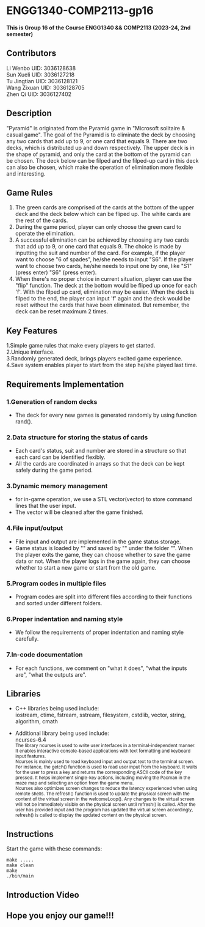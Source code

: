 # ENGG1340-COMP2113-gp16
**This is Group 16 of the Course ENGG1340 && COMP2113 (2023-24, 2nd semester)**

## Contributors
Li Wenbo UID: 3036128638 <br>
Sun Xueli UID: 3036127218<br>
Tu Jingtian UID: 3036128121 <br>
Wang Zixuan UID: 3036128705 <br>
Zhen Qi UID: 3036127402

## Description
"Pyramid" is originated from the Pyramid game in "Microsoft solitaire & casual game". The goal of the Pyramid is to eliminate the deck by choosing any two cards that add up to 9, or one card that equals 9. There are two decks, which is distributed up and down respectively. The upper deck is in the shape of pyramid, and only the card at the bottom of the pyramid can be chosen. The deck below can be filped and the filped-up card in this deck can also be chosen, which make the operation of elimination more flexible and interesting.

## Game Rules
1. The green cards are comprised of the cards at the bottom of the upper deck and the deck below which can be fliped up. The white cards are the rest of the cards.
2. During the game period, player can only choose the green card to operate the elimination.
3. A successful elimination can be achieved by choosing any two cards that add up to 9, or one card that equals 9. The choice is made by inputting the suit and number of the card. For example, if the player want to choose "6 of spades", he/she needs to input "S6". If the player want to choose two cards, he/she needs to input one by one, like "S1" (press enter) "S6" (press enter).
4. When there's no proper choice in current situation, player can use the "flip" function. The deck at the bottom would be fliped up once for each 'f'. With the filped up card, elimination may be easier. When the deck is filped to the end, the player can input 'f' again and the deck would be reset without the cards that have been eliminated. But remember, the deck can be reset maximum 2 times.

## Key Features
1.Simple game rules that make every players to get started. <br>
2.Unique interface. <br>
3.Randomly generated deck, brings players excited game experience. <br>
4.Save system enables player to start from the step he/she played last time. <br>

## Requirements Implementation
### 1.Generation of random decks
* The deck for every new games is generated randomly by using function rand().

### 2.Data structure for storing the status of cards
* Each card's status, suit and number are stored in a structure so that each card can be identified flexibly.
* All the cards are coordinated in arrays so that the deck can be kept safely during the game period.

### 3.Dynamic memory management
* for in-game operation, we use a STL vector(vector<string>) to store command lines that the user input.
* The vector will be cleaned after the game finished.

### 4.File input/output
* File input and output are implemented in the game status storage.
* Game status is loaded by "" and saved by "" under the folder "".
  When the player exits the game, they can choose whether to save the game data or not.
  When the player logs in the game again, they can choose whether to start a new game or start from
  the old game.

### 5.Program codes in multiple files
* Program codes are split into different files according to their functions and sorted under different folders.

### 6.Proper indentation and naming style
* We follow the requirements of proper indentation and naming style carefully.

### 7.In-code documentation
* For each functions, we comment on "what it does", "what the inputs are", "what the outputs are".

## Libraries
* C++ libraries being used include: <br>
iostream, ctime, fstream, sstream, filesystem, cstdlib, vector, string, algorithm, cmath

* Additional library being used include: <br>
ncurses-6.4 <br>
<sub>The library ncurses is used to write user interfaces in a terminal-independent manner. It enables interactive console-based applications with text formatting and keyboard input features. <br>
Ncurses is mainly used to read keyboard input and output text to the terminal screen. For instance, the getch() function is used to read user input from the keyboard. It waits for the user to press a key and returns the corresponding ASCII code of the key pressed. It helps implement single-key actions, including moving the Pacman in the maze map and selecting an option from the game menu. <br>
Ncurses also optimizes screen changes to reduce the latency experienced when using remote shells. The refresh() function is used to update the physical screen with the content of the virtual screen in the welcomeLoop(). Any changes to the virtual screen will not be immediately visible on the physical screen until refresh() is called. After the user has provided input and the program has updated the virtual screen accordingly, refresh() is called to display the updated content on the physical screen.</sub>

## Instructions
Start the game with these commands: 
```
make .....
make clean
make
./bin/main
```

## Introduction Video

## Hope you enjoy our game!!!
